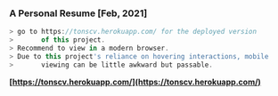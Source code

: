 ### A Personal Resume [Feb, 2021]

```javascript
> go to https://tonscv.herokuapp.com/ for the deployed version
>       of this project.
> Recommend to view in a modern browser.
> Due to this project's reliance on hovering interactions, mobile
>       viewing can be little awkward but passable.
```

**[https://tonscv.herokuapp.com/](https://tonscv.herokuapp.com/)**
